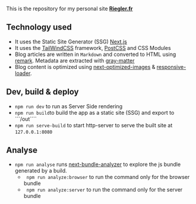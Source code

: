 This is the repository for my personal site [**Riegler.fr**](https://riegler.fr)


## Technology used

* It uses the Static Site Generator (SSG) [Next.js](https://nextjs.org/)
* It uses the [TailWindCSS](https://tailwindcss.com/) framework, [PostCSS](https://postcss.org/) and CSS Modules
* Blog articles are written in `Markdown` and converted to HTML using [remark](https://github.com/remarkjs/react-markdown). Metadata are extracted with [gray-matter](https://github.com/jonschlinkert/gray-matter)
* Blog content is optimized using [next-optimized-images](https://github.com/cyrilwanner/next-optimized-images) & [responsive-loader](https://github.com/dazuaz/responsive-loader).


## Dev, build & deploy

* ```npm run dev``` to run as Server Side rendering
* ```npm run build```to build the app as a static site (SSG) and export to ```/out````
* ```npm run serve-build``` to start http-server to serve the built site at ```127.0.0.1:8080```


## Analyse

* ```npm run analyse``` runs [next-bundle-analyzer](https://github.com/vercel/next.js/tree/master/packages/next-bundle-analyzer) to explore the js bundle generated by a build.
  * ``` npm run analyze:browser``` to run the command only for the browser bundle
  * ``` npm run analyze:server``` to run the command only for the server bundle